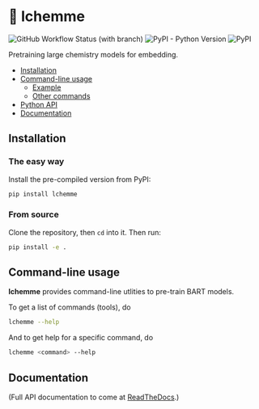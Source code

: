 # 🚄 lchemme

![GitHub Workflow Status (with branch)](https://img.shields.io/github/actions/workflow/status/scbirlab/lchemme/python-publish.yml)
![PyPI - Python Version](https://img.shields.io/pypi/pyversions/lchemme)
![PyPI](https://img.shields.io/pypi/v/lchemme)

Pretraining large chemistry models for embedding.

- [Installation](#installation)
- [Command-line usage](#command-line-usage)
    - [Example](#example)
    - [Other commands](#other-commands)
- [Python API](#python-api)
- [Documentation](#documentation)

## Installation

### The easy way

Install the pre-compiled version from PyPI:

```bash
pip install lchemme
```

### From source

Clone the repository, then `cd` into it. Then run:

```bash
pip install -e .
```

## Command-line usage

**lchemme**  provides command-line utlities to pre-train BART models.

To get a list of commands (tools), do

```bash
lchemme --help
```

And to get help for a specific command, do

```bash
lchemme <command> --help
```

## Documentation

(Full API documentation to come at [ReadTheDocs](https://lchemme.readthedocs.org).)